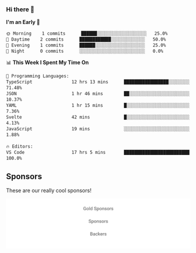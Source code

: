 ### Hi there 👋

<!--
**alexanderniebuhr/alexanderniebuhr** is a ✨ _special_ ✨ repository because its `README.md` (this file) appears on your GitHub profile.

Here are some ideas to get you started:

- 🔭 I’m currently working on ...
- 🌱 I’m currently learning ...
- 👯 I’m looking to collaborate on ...
- 🤔 I’m looking for help with ...
- 💬 Ask me about ...
- 📫 How to reach me: ...
- 😄 Pronouns: ...
- ⚡ Fun fact: ...
-->

<!--START_SECTION:waka-->
**I'm an Early 🐤** 

```text
🌞 Morning    1 commits      ██████░░░░░░░░░░░░░░░░░░░   25.0% 
🌆 Daytime    2 commits      ████████████░░░░░░░░░░░░░   50.0% 
🌃 Evening    1 commits      ██████░░░░░░░░░░░░░░░░░░░   25.0% 
🌙 Night      0 commits      ░░░░░░░░░░░░░░░░░░░░░░░░░   0.0%

```


📊 **This Week I Spent My Time On** 

```text
💬 Programming Languages: 
TypeScript               12 hrs 13 mins      █████████████████░░░░░░░░   71.48% 
JSON                     1 hr 46 mins        ██░░░░░░░░░░░░░░░░░░░░░░░   10.37% 
YAML                     1 hr 15 mins        █░░░░░░░░░░░░░░░░░░░░░░░░   7.36% 
Svelte                   42 mins             █░░░░░░░░░░░░░░░░░░░░░░░░   4.13% 
JavaScript               19 mins             ░░░░░░░░░░░░░░░░░░░░░░░░░   1.88%

🔥 Editors: 
VS Code                  17 hrs 5 mins       █████████████████████████   100.0%

```


<!--END_SECTION:waka-->

## Sponsors

These are our really cool sponsors!

<!-- sponsors -->

<!-- sponsors -->

<p align="center">
  <a href="https://github.com/sponsors/alexanderniebuhr">
    <img src='./sponsors.svg'/>
  </a>
</p>
